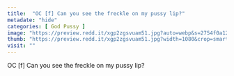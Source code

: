 ```yaml
---
title:  "OC [f] Can you see the freckle on my pussy lip?"
metadate: "hide"
categories: [ God Pussy ]
image: "https://preview.redd.it/xgp2zgsvuam51.jpg?auto=webp&s=2754f0a128791b390e623ac51b69e4fc4bca0788"
thumb: "https://preview.redd.it/xgp2zgsvuam51.jpg?width=1080&crop=smart&auto=webp&s=3bdd50bdfde3ae1de0b7dc4a8e2fa23d810f304f"
visit: ""
---
```

OC [f] Can you see the freckle on my pussy lip?
